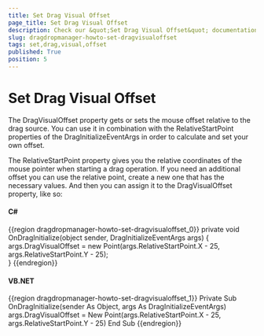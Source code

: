 ```yaml
---
title: Set Drag Visual Offset
page_title: Set Drag Visual Offset
description: Check our &quot;Set Drag Visual Offset&quot; documentation article for the DragDropManager WPF control.
slug: dragdropmanager-howto-set-dragvisualoffset
tags: set,drag,visual,offset
published: True
position: 5
---
```


# Set Drag Visual Offset

The DragVisualOffset property gets or sets the mouse offset relative to the drag source. You can use it in combination with the RelativeStartPoint properties of the DragInitializeEventArgs in order to calculate and set your own offset.

The RelativeStartPoint property gives you the relative coordinates of the mouse pointer when starting a drag operation. If you need an additional offset you can use the relative point, create a new one that has the necessary values. And then you can assign it to the DragVisualOffset property, like so: 

#### __C#__

{{region dragdropmanager-howto-set-dragvisualoffset_0}}
	private void OnDragInitialize(object sender, DragInitializeEventArgs args)
	{     
	  args.DragVisualOffset = new Point(args.RelativeStartPoint.X - 25, args.RelativeStartPoint.Y - 25);              
	}
{{endregion}}

#### __VB.NET__

{{region dragdropmanager-howto-set-dragvisualoffset_1}}
	Private Sub OnDragInitialize(sender As Object, args As DragInitializeEventArgs)
		args.DragVisualOffset = New Point(args.RelativeStartPoint.X - 25, args.RelativeStartPoint.Y - 25)
	End Sub
{{endregion}}